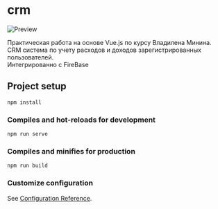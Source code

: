 # crm
![Preview](https://yadi.sk/i/1zWHaN_94UaP8g)

Практическая работа на основе Vue.js по курсу Владилена Минина.
<br/>CRM система по учету расходов и доходов зарегистрированных пользователей. 
<br/>Интегрированно с FireBase

## Project setup
```
npm install
```

### Compiles and hot-reloads for development
```
npm run serve
```

### Compiles and minifies for production
```
npm run build
```

### Customize configuration
See [Configuration Reference](https://cli.vuejs.org/config/).
